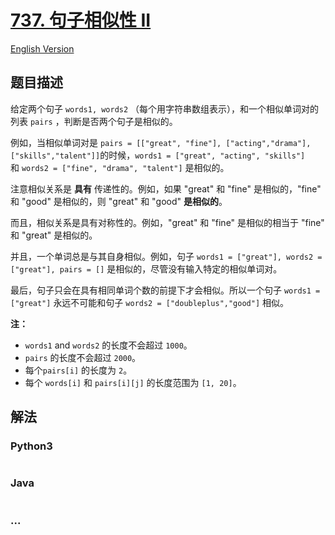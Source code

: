 # [737. 句子相似性 II](https://leetcode-cn.com/problems/sentence-similarity-ii)

[English Version](/solution/0700-0799/0737.Sentence%20Similarity%20II/README_EN.md)

## 题目描述

<!-- 这里写题目描述 -->
<p>给定两个句子 <code>words1, words2</code> （每个用字符串数组表示），和一个相似单词对的列表 <code>pairs</code> ，判断是否两个句子是相似的。</p>

<p>例如，当相似单词对是 <code>pairs = [["great", "fine"], ["acting","drama"], ["skills","talent"]]</code>的时候，<code>words1 = ["great", "acting", "skills"]</code> 和 <code>words2 = ["fine", "drama", "talent"]</code> 是相似的。</p>

<p>注意相似关系是 <strong>具有</strong> 传递性的。例如，如果 "great" 和 "fine" 是相似的，"fine" 和 "good" 是相似的，则 "great" 和 "good" <strong>是相似的</strong>。</p>

<p>而且，相似关系是具有对称性的。例如，"great" 和 "fine" 是相似的相当于 "fine" 和 "great" 是相似的。</p>

<p>并且，一个单词总是与其自身相似。例如，句子 <code>words1 = ["great"], words2 = ["great"], pairs = []</code> 是相似的，尽管没有输入特定的相似单词对。</p>

<p>最后，句子只会在具有相同单词个数的前提下才会相似。所以一个句子 <code>words1 = ["great"]</code> 永远不可能和句子 <code>words2 = ["doubleplus","good"]</code> 相似。</p>

<p><strong>注：</strong></p>

<ul>
	<li><code>words1</code> and <code>words2</code> 的长度不会超过 <code>1000</code>。</li>
	<li><code>pairs</code> 的长度不会超过 <code>2000</code>。</li>
	<li>每个<code>pairs[i]</code> 的长度为 <code>2</code>。</li>
	<li>每个 <code>words[i]</code> 和 <code>pairs[i][j]</code> 的长度范围为 <code>[1, 20]</code>。</li>
</ul>

## 解法

<!-- 这里可写通用的实现逻辑 -->

<!-- tabs:start -->

### **Python3**

<!-- 这里可写当前语言的特殊实现逻辑 -->

```python

```

### **Java**

<!-- 这里可写当前语言的特殊实现逻辑 -->

```java

```

### **...**

```

```

<!-- tabs:end -->
